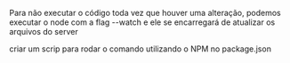Para não executar o código toda vez que houver uma alteração, podemos executar o node com a flag --watch e ele se encarregará de atualizar os arquivos do server

criar um scrip para rodar o comando utilizando o NPM no package.json

